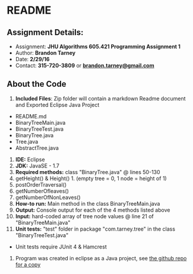 # README

## Assignment Details:
- Assignment: **JHU Algorithms 605.421 Programming Assignment 1**
- Author: **Brandon Tarney**
- Date: **2/29/16**
- Contact: **315-720-3809** or **brandon.tarney@gmail.com**

## About the Code
1. **Included Files**: Zip folder will contain a markdown Readme document and Exported Eclipse Java Project
  - README.md
  - BinaryTreeMain.java
  - BinaryTreeTest.java
  - BinaryTree.java
  - Tree.java
  - AbstractTree.java
1. **IDE:** Eclipse
1. **JDK:** JavaSE - 1.7 
1. **Required methods:** class "BinaryTree.java" @ lines 50-130
  1. getHeight() & Height()
    1. (empty tree = 0, 1 node = height of 1)
  1. postOrderTraversal()
  1. getNumberOfleaves()
  1. getNumberOfNonLeaves()
1. **How-to run:** Main method in the class BinaryTreeMain.java
1. **Output:** Console output for each of the 4 methods listed above
1. **Input:** hard-coded array of tree node values @ line 21 of "BinaryTreeMain.java"
1. **Unit tests:** "test" folder in package "com.tarney.tree" in the class "BinaryTreeTest.java"
  - Unit tests require JUnit 4 & Hamcrest
1. Program was created in eclipse as a Java project, see [the github repo for a copy](https://github.com/1amBulletproof/Alg_PA1)
